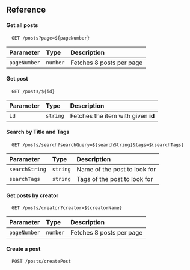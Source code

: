 ## Reference

#### Get all posts

```http
  GET /posts?page=${pageNumber}
```

| Parameter    | Type     | Description              |
| :----------- | :------- | :----------------------- |
| `pageNumber` | `number` | Fetches 8 posts per page |

#### Get post

```http
  GET /posts/${id}
```

| Parameter | Type     | Description                        |
| :-------- | :------- | :--------------------------------- |
| `id`      | `string` | Fetches the item with given **id** |

#### Search by Title and Tags

```http
  GET /posts/search?searchQuery=${searchString}&tags=${searchTags}
```

| Parameter      | Type     | Description                  |
| :------------- | :------- | :--------------------------- |
| `searchString` | `string` | Name of the post to look for |
| `searchTags`   | `string` | Tags of the post to look for |

#### Get posts by creator

```http
  GET /posts/creator?creator=${creatorName}
```

| Parameter    | Type     | Description              |
| :----------- | :------- | :----------------------- |
| `pageNumber` | `number` | Fetches 8 posts per page |

#### Create a post

```http
  POST /posts/createPost
```

